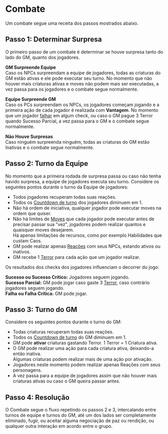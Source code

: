 # Combate

Um combate segue uma receita dos passos mostrados abaixo.

## Passo 1: Determinar Surpresa
O primeiro passo de um combate é determinar se houve surpresa tanto do lado do GM, quanto dos jogadores.

**GM Surpreende Equipe**  
Caso os NPCs surpreendam a equipe de jogadores, todas as criaturas do GM estão ativas e ele pode executar seu turno. No momento que não houver mais criaturas ativas e moves não podem mais ser executadas, a vez passa para os jogadores e o combate segue normalmente.  

**Equipe Surpreende GM**  
Caso os PCs surpreendam os NPCs, os jogadores começam jogando e a primeira ação de cada jogador é realizada com **Vantagem**. No momento que um jogador <ins>falhar</ins> em algum check, ou caso o GM pague 3 Terror quando Sucesso Parcial, a vez passa para o GM e o combate segue normalmente.  

**Não Houve Surpresas**  
Caso ninguém surpreenda ninguém, todas as criaturas do GM estão Inativas e o combate segue normalmente.

## Passo 2: Turno da Equipe
No momento que a primeira rodada de surpresa passa ou caso não tenha havido surpresa, a equipe de jogadores executa seu turno. Considere os seguintes pontos durante o turno da Equipe de jogadores:

- Todos jogadores recuperam todas suas reações.
- Todos os [Countdown de turno](./countdown.md#countdown-turno) dos jogadores diminuem em 1.
- Não há ordem de iniciativa, qualquer jogador pode executar moves na ordem que quiser.
- Não há limites de [Moves](./moves.md) que cada jogador pode executar antes de precisar passar sua "vez", jogadores podem realizar quantos e quaisquer moves desejarem.  
  Há apenas limitações de recursos, como por exemplo Habilidades que custam Caos.  
- GM pode realizar apenas [Reações](./moves.md#reações) com seus NPCs, estando ativos ou inativos.
- GM recebe 1 [Terror](./resources.md#terror) para cada ação que um jogador realizar.

Os resultados dos checks dos jogadores influenciam o decorrer do jogo:

**Sucesso ou Sucesso Crítico:** Jogadores seguem jogando.   
**Sucesso Parcial:** GM pode jogar caso gaste 3 [Terror](./resources.md#terror), caso contrário jogadores seguem jogando.  
**Falha ou Falha Crítica:** GM pode jogar.  

## Passo 3: Turno do GM
Considere os seguintes pontos durante o turno do GM:

- Todas criaturas recuperam todas suas reações.
- Todos os [Countdown de turno](./countdown.md#countdown-turno) do GM diminuem em 1.
- GM pode **ativar** criaturas gastando Terror. 1 Terror = 1 Criatura ativa.
- O GM pode realizar uma ação para cada criatura ativa, deixando-a então inativa.  
  Algumas criaturas podem realizar mais de uma ação por ativação.
- Jogadores neste momento podem realizar apenas Reações com seus personagens.
- A vez passa para a equipe de jogadores assim que não houver mais criaturas ativas ou caso o GM queira passar antes.

## Passo 4: Resolução
O Combate segue o fluxo repetindo os passos 2 e 3, intercalando entre turnos de equipe e turnos do GM, até um dos lados ser completamente eliminado, fugir, ou aceitar alguma negociação de paz ou rendição, ou qualquer outra interação em acordo entre o grupo.